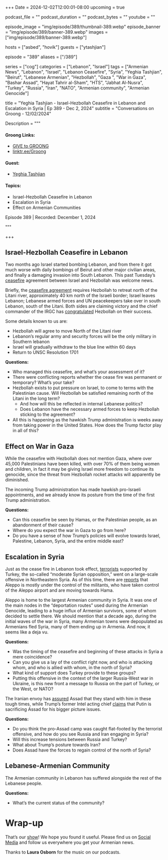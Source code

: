 +++
Date = 2024-12-02T12:00:01-08:00
upcoming = true

podcast_file = ""
podcast_duration = ""
podcast_bytes = ""
youtube = ""

episode_image = "img/episode/389/thumbnail-389.webp"
episode_banner = "img/episode/389/banner-389.webp"
images = ["img/episode/389/banner-389.webp"]

hosts = ["asbed", "hovik"]
guests = ["ytashjian"]

episode = "389"
aliases = ["/389"]

series = ["cog"]
categories = ["Lebanon", "Israel"]
tags = ["Armenian News", "Lebanon", "Israel", "Lebanon Ceasefire", "Syria", "Yeghia Tashjian", "Beirut", "Lebanese Armenian", "Hezbollah", "Gaza ", "War in Gaza", "Bashar Assad", "Hayat Tahrir al-Sham", "HTS", "Jabhat Al-Nusra", "Turkey", "Russia", "Iran", "NATO", "Armenian community", "Armenian Genocide"]

title = "Yeghia Tashjian - Israel-Hezbollah Ceasefire in Lebanon and Escalation in Syria | Ep 389 - Dec 2, 2024"
subtitle = "Conversations on Groong - 12/02/2024"

Description = """

#### Groong Links:
* [GIVE to GROONG](https://podcasts.groong.org/donate)
* [linktr.ee/Groong](https://linktr.ee/groong)

#### Guest:
* [Yeghia Tashjian](/guest/ytashjian)

#### Topics:
* Israel-Hezbollah Ceasefire in Lebanon
* Escalation in Syria
* Effect on Armenian Communities


Episode 389 | Recorded: December 1, 2024

"""

+++

## Israel-Hezbollah Ceasefire in Lebanon

Two months ago Israel started bombing Lebanon, and from there it got much worse with daily bombings of Beirut and other major civilian areas, and finally a damaging invasion into South Lebanon. This past Tuesday’s [ceasefire](https://www.cnn.com/2024/11/27/middleeast/visual-guide-map-israel-hezbollahs-ceasefire-intl-dg) agreement between Israel and Hezbollah was welcome news.

Briefly, the [ceasefire agreement](https://podcasts.groong.org/img/episode/389/israel-hezbollah-ceasefire-UNSCR-1701.pdf) requires Hezbollah to retreat north of the Litani river, approximately 40 km north of the Israeli border; Israel leaves Lebanon; Lebanese armed forces and UN peacekeepers take over in south Lebanon, south of the Litani. Both sides are claiming victory and the chief commander of the IRGC has [congratulated](https://x.com/MehrnewsCom/status/1862067648495788218) Hezbollah on their success.

Some details known to us are:
* Hezbollah will agree to move North of the Litani river
* Lebanon’s regular army and security forces will be the only military in Southern lebanon
* Israel will gradually withdraw to the blue line within 60 days
* Return to UNSC Resolution 1701 

**Questions:**
* Who managed this ceasefire, and what’s your assessment of it?
* There were conflicting reports whether the cease fire was permanent or temporary? What’s your take?
* Hezbollah exists to put pressure on Israel, to come to terms with the Palestinian cause. Will Hezbollah be satisfied remaining north of the Litani in the long term?
    * And how will this be reflected in internal Lebanese politics?
    * Does Lebanon have the necessary armed forces to keep Hezbollah sticking to the agreement?
* All this is happening as the hawkish Trump administration is weeks away from taking power in the United States. How does the Trump factor play in all of this?


## Effect on War in Gaza

While the ceasefire with Hezbollah does not mention Gaza, where over 45,000 Palestinians have been killed, with over 70% of them being women and children, in fact it may be giving Israel more freedom to continue its genocide, since the threat from Hezbollah rocket attacks will apparently be diminished.

The incoming Trump administration has made hawkish pro-Israeli appointments, and we already know its posture from the time of the first Trump administration.

**Questions:**
* Can this ceasefire be seen by Hamas, or the Palestinian people, as an abandonment of their cause?
* Where do you expect the war in Gaza to go from here?
* Do you have a sense of how Trump’s policies will evolve towards Israel, Palestine, Lebanon, Syria, and the entire middle east?


## Escalation in Syria

Just as the cease fire in Lebanon took effect, [terrorists](https://www.csis.org/programs/former-programs/warfare-irregular-threats-and-terrorism-program-archives/terrorism-backgrounders/hayat-tahrir) supported by Turkey, the so-called “moderate Syrian opposition,” went on a large-scale offensive in Northeastern Syria. As of this time, there are [reports](https://www.washingtonpost.com/world/2024/12/01/syria-rebels-assad-aleppo-hama/) that Aleppo is mostly under the control of the militants, who have taken control of the Aleppo airport and are moving towards Hama. 

Aleppo is home to the largest Armenian community in Syria. It was one of the main nodes in the “deportation routes” used during the Armenian Genocide, leading to a huge influx of Armenian survivors, some of whom decided to settle there. We should mention that a decade ago, during the initial waves of the war in Syria, many Armenian towns were depopulated as Armenians fled Syria, many of them ending up in Armenia. And now, it seems like a deja vu. 

**Questions:**
* Was the timing of the ceasefire and beginning of these attacks in Syria a mere coincidence?
* Can you give us a lay of the conflict right now, and who is attacking whom, and who is allied with whom, in the north of Syria?
* What kind of support does Turkey provide to these groups?
* Putting this offensive in the context of the larger Russia-West war in Ukraine, is this new front a message to Russia on the part of Turkey, or the West, or NATO?

The Iranian envoy has [assured](https://www.washingtonpost.com/world/2024/12/01/syria-rebels-assad-aleppo-hama/#link-QIWNC3J5U5BNZPEHTW3PFUCVRQ) Assad that they stand with him in these tough times, while Trump’s former Intel acting chief [claims](https://www.newsweek.com/putin-letting-syrian-rebels-overthrow-assad-ex-trump-intel-chief-1993662) that Putin is sacrificing Assad for his bigger picture issues.

**Questions:**
* Do you think the pro-Assad camp was caught flat-footed by  the terrorist offensive, and how do you see Russia and Iran engaging in Syria?
* Will this increase tensions between Russia and Turkey?
* What about Trump’s posture towards Iran?
* Does Assad have the forces to regain control of the north of Syria?


## Lebanese-Armenian Community

The Armenian community in Lebanon has suffered alongside the rest of the Lebanese people.

**Questions:**
* What’s the current status of the community?


# Wrap-up

That’s our [show](https://podcasts.groong.org/)! We hope you found it useful. Please find us on [Social Media](https://linktr.ee/groong) and follow us everywhere you get your Armenian news.

Thanks to **Laura Osborn** for the music on our podcasts.
